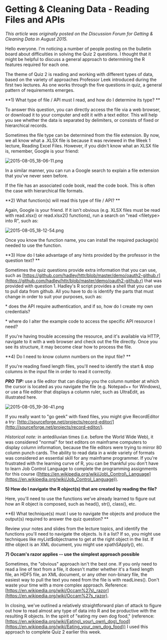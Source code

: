 # Getting & Cleaning Data - Reading Files and APIs

*This article was originally posted on the Discussion Forum for Getting & Cleaning Data in August 2015.*

Hello everyone. I'm noticing a number of people posting on the bulletin board about difficulties in solving the Quiz 2 questions. I thought that it might be helpful to discuss a general approach to determining the R features required for each one.


The theme of Quiz 2 is reading and working with different types of data, based on the variety of approaches Professor Leek introduced during the first two lectures. As one works through the five questions in quiz, a general pattern of requirements emerges.


**1) What type of file / API must I read, and how do I determine its type? **


To answer this question, you can directly access the file via a web browser, or download it to your computer and edit it with a text editor. This will help you see whether the data is separated by delimiters, or consists of fixed or hierarchical records.


Sometimes the file type can be determined from the file extension. By now, we all know what a .XLSX file is because it was reviewed in the Week 1 lecture, Reading Excel Files.  However, if you didn't know what an XLSX file is, remember, Google is your friend:


![2015-08-05_18-06-11.png](https://coursera-forum-screenshots.s3.amazonaws.com/c0/1697803bdf11e5a76587d37b252aaf/2015-08-05_18-06-11.png)


In a similar manner, you can run a Google search to explain a file extension that you've never seen before.


If the file has an associated code book, read the code book. This is often the case with hierarchical file formats.


**2) What function(s) will read this type of file / API? **


Again, Google is your friend. If it isn't obvious (e.g. XLSX files must be read with read.xlsx() or read.xlsx2() functions), run a search on "read <filetype\> into R", such as:


![2015-08-05_18-12-54.png](https://coursera-forum-screenshots.s3.amazonaws.com/d1/f7ec603bdf11e5b3962b9f1f5b882b/2015-08-05_18-12-54.png)


Once you know the function name, you can install the required package(s) needed to use the function.


**3)  How do I take advantage of any hints provided by the professor in the question text? **


Sometimes the quiz questions provide extra information that you can use, such as [https://github.com/hadley/httr/blob/master/demo/oauth2-github.r](https://github.com/hadley/httr/blob/master/demo/oauth2-github.r) that was provided with question 1\. Hadley's R script provides a shell that you can use to pull data from github. All you have to do is identify the parts that must change in order to suit your purposes, such as:

\* does the API require authentication, and if so, how do I create my own credentials?

\* where do I alter the example code to access the specific API resource I need?


If you're having trouble accessing the resource, and it's available via HTTP, navigate to it with a web browser and check out the file directly. Once you see its structure, it may become clear how to process the file.


**4) Do I need to know column numbers on the input file? **


If you're reading fixed length files, you'll need to identify the start & stop columns in the input file in order to read it correctly.


**_PRO TIP:_** use a file editor that can display you the column number at which the cursor is located as you navigate the file (e.g. Notepad++ for Windows), or use a file editor that displays a column ruler, such as UltraEdit, as illustrated here.

![2015-08-05_19-36-41.png](https://coursera-forum-screenshots.s3.amazonaws.com/1b/1f5a503be411e58d54556e371b25e8/2015-08-05_19-36-41.png)


If you really want to "go geek" with fixed files, you might give RecordEditor a try: [http://sourceforge.net/projects/record-editor/](http://sourceforge.net/projects/record-editor/).


_Historical note:_ in antediluvian times (i.e. before the World Wide Web), it was considered "normal" for text editors on mainframe computers to display column information, because the file editors were trying to mirror 80 column punch cards. The ability to read data in a wide variety of formats was considered an essential skill for any mainframe programmer.  If you're frustrated with the learning curve of R, you can be thankful you don't have to learn Job Control Language to complete the programming assignments for this course ([https://en.wikipedia.org/wiki/Job\_Control\_Language](https://en.wikipedia.org/wiki/Job_Control_Language)).


**5)  How do I navigate the R object(s) that are created by reading the file?**


Here, you'll need to use the functions we've already learned to figure out how an R object is composed, such as head(), str(), class(), etc.


**6) What technique(s) must I use to navigate the objects and produce the output(s) required to answer the quiz question? **


Review your notes and slides from the lecture topics, and identify the functions you'll need to navigate the objects. Is it a list? If so, you might use techniques like myList$objectname to get at the right object in the list. If itthe object is an XML document, you might use xpathSApply(), etc.

**7) Occam's razor applies -- use the simplest approach possible**

Sometimes, the "obvious" approach isn't the best one. If you only need to read a line of text from a file, it doesn't matter whether it's a fixed length file, an HDF5 file, an XML document, or any other non-binary file, the easiest way to pull the text you need from the file is with readLines().  Don't waste your time with a more complex approach.  Reference: [https://en.wikipedia.org/wiki/Occam%27s\_razor](https://en.wikipedia.org/wiki/Occam%27s_razor).


In closing, we've outlined a relatively straightforward plan of attack to figure out how to read almost any type of data into R and be productive with the resulting R objects.  In the spirit of "eating my own dog food," (reference: [https://en.wikipedia.org/wiki/Eating\_your\_own\_dog\_food](https://en.wikipedia.org/wiki/Eating_your_own_dog_food)) I used this approach to complete Quiz 2 earlier this week.
